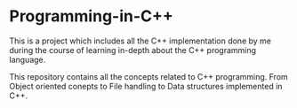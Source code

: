 # Programming-in-C++

This is a project which includes all the C++ implementation done by me during the course of learning in-depth about the C++ programming language.

This repository contains all the concepts related to C++ programming. From Object oriented conepts to File handling to Data structures implemented in C++.

